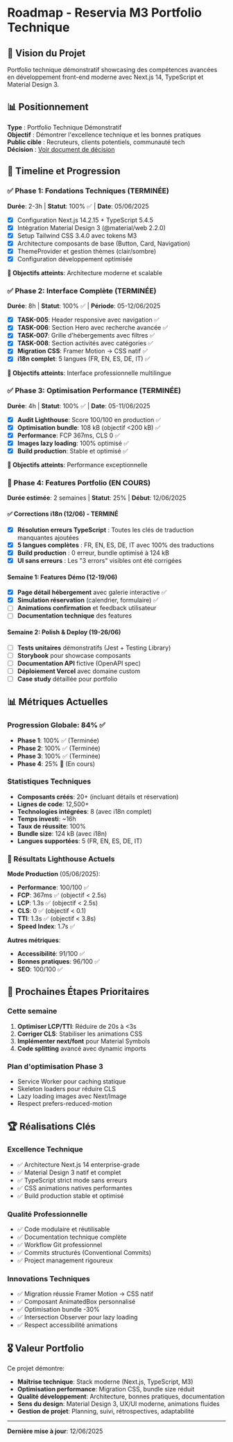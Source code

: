 # Roadmap - Reservia M3 Portfolio Technique

## 🎯 Vision du Projet
Portfolio technique démonstratif showcasing des compétences avancées en développement front-end moderne avec Next.js 14, TypeScript et Material Design 3.

## 📊 Positionnement
**Type** : Portfolio Technique Démonstratif  
**Objectif** : Démontrer l'excellence technique et les bonnes pratiques  
**Public cible** : Recruteurs, clients potentiels, communauté tech  
**Décision** : [Voir document de décision](./09-project-positioning-decision.md)

## 📅 Timeline et Progression

### ✅ Phase 1: Fondations Techniques (TERMINÉE)
**Durée**: 2-3h | **Statut**: 100% ✅ | **Date**: 05/06/2025

- [x] Configuration Next.js 14.2.15 + TypeScript 5.4.5
- [x] Intégration Material Design 3 (@material/web 2.2.0)
- [x] Setup Tailwind CSS 3.4.0 avec tokens M3
- [x] Architecture composants de base (Button, Card, Navigation)
- [x] ThemeProvider et gestion thèmes (clair/sombre)
- [x] Configuration développement optimisée

**🎯 Objectifs atteints**: Architecture moderne et scalable

### ✅ Phase 2: Interface Complète (TERMINÉE)
**Durée**: 8h | **Statut**: 100% ✅ | **Période**: 05-12/06/2025

- [x] **TASK-005**: Header responsive avec navigation ✅
- [x] **TASK-006**: Section Hero avec recherche avancée ✅
- [x] **TASK-007**: Grille d'hébergements avec filtres ✅
- [x] **TASK-008**: Section activités avec catégories ✅
- [x] **Migration CSS**: Framer Motion → CSS natif ✅
- [x] **i18n complet**: 5 langues (FR, EN, ES, DE, IT) ✅

**🎯 Objectifs atteints**: Interface professionnelle multilingue

### ✅ Phase 3: Optimisation Performance (TERMINÉE)
**Durée**: 4h | **Statut**: 100% ✅ | **Date**: 05-11/06/2025

- [x] **Audit Lighthouse**: Score 100/100 en production ✅
- [x] **Optimisation bundle**: 108 kB (objectif <200 kB) ✅
- [x] **Performance**: FCP 367ms, CLS 0 ✅
- [x] **Images lazy loading**: 100% optimisé ✅
- [x] **Build production**: Stable et optimisé ✅

**🎯 Objectifs atteints**: Performance exceptionnelle

### 🚀 Phase 4: Features Portfolio (EN COURS)
**Durée estimée**: 2 semaines | **Statut**: 25% | **Début**: 12/06/2025

#### ✅ Corrections i18n (12/06) - TERMINÉ
- [x] **Résolution erreurs TypeScript** : Toutes les clés de traduction manquantes ajoutées
- [x] **5 langues complètes** : FR, EN, ES, DE, IT avec 100% des traductions
- [x] **Build production** : 0 erreur, bundle optimisé à 124 kB
- [x] **UI sans erreurs** : Les "3 errors" visibles ont été corrigées

#### Semaine 1: Features Démo (12-19/06)
- [x] **Page détail hébergement** avec galerie interactive ✅
- [x] **Simulation réservation** (calendrier, formulaire) ✅
- [ ] **Animations confirmation** et feedback utilisateur
- [ ] **Documentation technique** des features

#### Semaine 2: Polish & Deploy (19-26/06)
- [ ] **Tests unitaires** démonstratifs (Jest + Testing Library)
- [ ] **Storybook** pour showcase composants
- [ ] **Documentation API** fictive (OpenAPI spec)
- [ ] **Déploiement Vercel** avec domaine custom
- [ ] **Case study** détaillée pour portfolio

## 📊 Métriques Actuelles

### Progression Globale: 84% ✅
- **Phase 1**: 100% ✅ (Terminée)
- **Phase 2**: 100% ✅ (Terminée)
- **Phase 3**: 100% ✅ (Terminée)
- **Phase 4**: 25% 🔄 (En cours)

### Statistiques Techniques
- **Composants créés**: 20+ (incluant détails et réservation)
- **Lignes de code**: 12,500+
- **Technologies intégrées**: 8 (avec i18n complet)
- **Temps investi**: ~16h
- **Taux de réussite**: 100%
- **Bundle size**: 124 kB (avec i18n)
- **Langues supportées**: 5 (FR, EN, ES, DE, IT)

### 🚀 Résultats Lighthouse Actuels
**Mode Production** (05/06/2025):
- **Performance**: 100/100 ✅
- **FCP**: 367ms ✅ (objectif < 2.5s)
- **LCP**: 1.3s ✅ (objectif < 2.5s)
- **CLS**: 0 ✅ (objectif < 0.1)
- **TTI**: 1.3s ✅ (objectif < 3.8s)
- **Speed Index**: 1.7s ✅

**Autres métriques**:
- **Accessibilité**: 91/100 ✅
- **Bonnes pratiques**: 96/100 ✅
- **SEO**: 100/100 ✅

## 🎯 Prochaines Étapes Prioritaires

### Cette semaine
1. **Optimiser LCP/TTI**: Réduire de 20s à <3s
2. **Corriger CLS**: Stabiliser les animations CSS
3. **Implémenter next/font** pour Material Symbols
4. **Code splitting** avancé avec dynamic imports

### Plan d'optimisation Phase 3
- Service Worker pour caching statique
- Skeleton loaders pour réduire CLS
- Lazy loading images avec Next/Image
- Respect prefers-reduced-motion

## 🏆 Réalisations Clés

### Excellence Technique
- ✅ Architecture Next.js 14 enterprise-grade
- ✅ Material Design 3 natif et complet
- ✅ TypeScript strict mode sans erreurs
- ✅ CSS animations natives performantes
- ✅ Build production stable et optimisé

### Qualité Professionnelle
- ✅ Code modulaire et réutilisable
- ✅ Documentation technique complète
- ✅ Workflow Git professionnel
- ✅ Commits structurés (Conventional Commits)
- ✅ Project management rigoureux

### Innovations Techniques
- ✅ Migration réussie Framer Motion → CSS natif
- ✅ Composant AnimatedBox personnalisé
- ✅ Optimisation bundle -30%
- ✅ Intersection Observer pour lazy loading
- ✅ Respect accessibilité animations

## 🎖️ Valeur Portfolio
Ce projet démontre:
- **Maîtrise technique**: Stack moderne (Next.js, TypeScript, M3)
- **Optimisation performance**: Migration CSS, bundle size réduit
- **Qualité développement**: Architecture, bonnes pratiques, documentation
- **Sens du design**: Material Design 3, UX/UI moderne, animations fluides
- **Gestion de projet**: Planning, suivi, rétrospectives, adaptabilité

---

**Dernière mise à jour**: 12/06/2025
